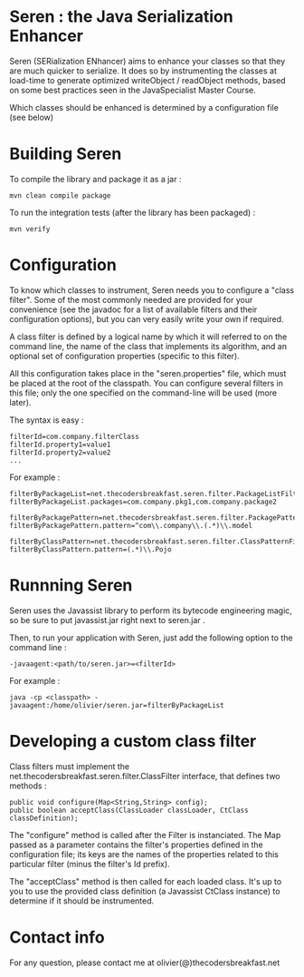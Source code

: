 Seren : the Java Serialization Enhancer
=======================================

Seren (SERialization ENhancer) aims to enhance your classes so that they are much quicker to serialize. 
It does so by instrumenting the classes at load-time to generate optimized writeObject / readObject methods, based on
some best practices seen in the JavaSpecialist Master Course.

Which classes should be enhanced is determined by a configuration file (see below)


Building Seren
==============

To compile the library and package it as a jar :

    mvn clean compile package

To run the integration tests (after the library has been packaged) :

    mvn verify



Configuration
=============

To know which classes to instrument, Seren needs you to configure a "class filter".
Some of the most commonly needed are provided for your convenience (see the javadoc for a list of available filters and
their configuration options), but you can very easily write your own if required.

A class filter is defined by a logical name by which it will referred to on the command line, the name of the class
that implements its algorithm, and an optional set of configuration properties (specific to this filter).

All this configuration takes place in the "seren.properties" file, which must be placed at the root of the classpath.
You can configure several filters in this file; only the one specified on the command-line will be used (more later).

The syntax is easy :

    filterId=com.company.filterClass
    filterId.property1=value1
    filterId.property2=value2
    ...

For example :

    filterByPackageList=net.thecodersbreakfast.seren.filter.PackageListFilter
    filterByPackageList.packages=com.company.pkg1,com.company.package2

    filterByPackagePattern=net.thecodersbreakfast.seren.filter.PackagePatternFilter
    filterByPackagePattern.pattern=^com\\.company\\.(.*)\\.model

    filterByClassPattern=net.thecodersbreakfast.seren.filter.ClassPatternFilter
    filterByClassPattern.pattern=(.*)\\.Pojo


Runnning Seren
==============

Seren uses the Javassist library to perform its bytecode engineering magic, so be sure to put javassist.jar right next
to seren.jar .

Then, to run your application with Seren, just add the following option to the command line :

    -javaagent:<path/to/seren.jar>=<filterId>

For example :

    java -cp <classpath> -javaagent:/home/olivier/seren.jar=filterByPackageList


Developing a custom class filter
================================

Class filters must implement the net.thecodersbreakfast.seren.filter.ClassFilter interface, that defines two methods :

    public void configure(Map<String,String> config);
    public boolean acceptClass(ClassLoader classLoader, CtClass classDefinition);

The "configure" method is called after the Filter is instanciated. The Map passed as a parameter contains the
filter's properties defined in the configuration file; its keys are the names of the properties related to this
particular filter (minus the filter's Id prefix).

The "acceptClass" method is then called for each loaded class. It's up to you to use the provided class definition
(a Javassist CtClass instance) to determine if it should be instrumented.


Contact info
============

For any question, please contact me at olivier(@)thecodersbreakfast.net

